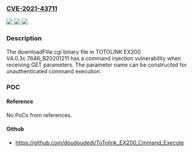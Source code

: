 ### [CVE-2021-43711](https://cve.mitre.org/cgi-bin/cvename.cgi?name=CVE-2021-43711)
![](https://img.shields.io/static/v1?label=Product&message=n%2Fa&color=blue)
![](https://img.shields.io/static/v1?label=Version&message=n%2Fa&color=blue)
![](https://img.shields.io/static/v1?label=Vulnerability&message=n%2Fa&color=brighgreen)

### Description

The downloadFlile.cgi binary file in TOTOLINK EX200 V4.0.3c.7646_B20201211 has a command injection vulnerability when receiving GET parameters. The parameter name can be constructed for unauthenticated command execution.

### POC

#### Reference
No PoCs from references.

#### Github
- https://github.com/doudoudedi/ToTolink_EX200_Cmmand_Execute

